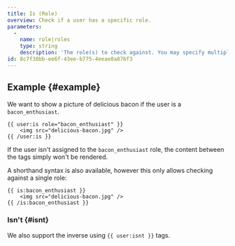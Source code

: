 ```yaml
---
title: Is (Role)
overview: Check if a user has a specific role.
parameters:
  -
    name: role|roles
    type: string
    description: 'The role(s) to check against. You may specify multiple roles by pipe separating them. eg. `{{ user:is role="foo" }}` or `{{ user:is roles="foo|bar" }}`.'
id: 8c7f38bb-ee6f-43ee-b775-4eeae0a87bf3
---
```

## Example {#example}

We want to show a picture of delicious bacon if the user is a `bacon_enthusiast`.

```
{{ user:is role="bacon_enthusiast" }}
    <img src="delicious-bacon.jpg" />
{{ /user:is }}
```

If the user isn't assigned to the `bacon_enthusiast` role, the content between the tags simply won't be rendered.

A shorthand syntax is also available, however this only allows checking against a single role:

```
{{ is:bacon_enthusiast }}
    <img src="delicious-bacon.jpg" />
{{ /is:bacon_enthusiast }}
```

### Isn't {#isnt}

We also support the inverse using `{{ user:isnt }}` tags.
